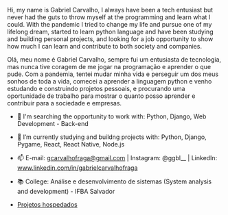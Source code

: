 Hi, my name is Gabriel Carvalho, I always have been a tech entusiast but never had the guts to throw myself at the programming and learn what I could.
With the pandemic I tried to change my life and pursue one of my lifelong dream, started to learn python language and have been studying and building personal projects, and looking for a job opportunity to show how much I can learn and contribute to both society and companies.

Olá, meu nome é Gabriel Carvalho, sempre fui um entusiasta de tecnologia, mas nunca tive coragem de me jogar na programação e aprender o que pude. Com a pandemia, tentei mudar minha vida e perseguir um dos meus sonhos de toda a vida, comecei a aprender a linguagem python e venho estudando e construindo projetos pessoais, e procurando uma oportunidade de trabalho para mostrar o quanto posso aprender e contribuir para a sociedade e empresas.

- 👀 I'm searching the opportunity to work with: Python, Django, Web Development - Back-end
- 🌱 I’m currently studying and buildng projects with: Python, Django, Pygame, React, React Native, Node.js
- 📫 E-mail: gcarvalhofraga@gmail.com | Instagram: @ggbl__ | LinkedIn: www.linkedin.com/in/gabrielcarvalhofraga
- 📚 College: Análise e desenvolvimento de sistemas (System analysis and development) - IFBA Salvador

- [Projetos hospedados](https://linktr.ee/gabriel__c)
